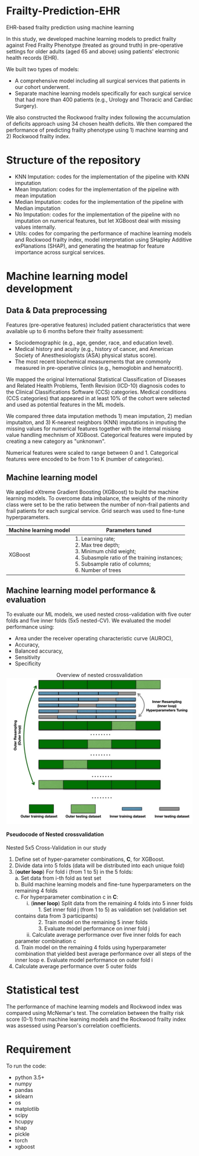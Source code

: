 # Frailty-Prediction-EHR
EHR-based frailty prediction using machine learning

In this study, we developed machine learning models to predict frailty against Fred Frailty Phenotype (treated as ground truth) in pre-operative settings for older adults (aged 65 and above) using patients' electronic health records (EHR). 

We built two types of models: 
  - A comprehensive model including all surgical services that patients in our cohort underwent.
  - Separate machine learning models specifically for each surgical service that had more than 400 patients (e.g., Urology and Thoracic and Cardiac Surgery).
 
We also constructed the Rockwood frailty index following the accumulation of deficits approach using 34 chosen health deficits. We then compared the performance of predicting frailty phenotype using 1) machine learning and 2) Rockwood frailty index.

# Structure of the repository
  - KNN Imputation: codes for the implementation of the pipeline with KNN imputation
  - Mean Imputation: codes for the implementation of the pipeline with mean imputation
  - Median Imputation: codes for the implementation of the pipeline with Median imputation
  - No Imputation: codes for the implementation of the pipeline with no imputation on numerical features, but let XGBoost deal with missing values internally.
  - Utils: codes for comparing the performance of machine learning models and Rockwood frailty index, model interpretation using SHapley Additive exPlanations (SHAP), and generating the heatmap for feature importance across surgical services.


# Machine learning model development

## Data & Data preprocessing
Features (pre-operative features) included patient characteristics that were available up to 6 months before their frailty assessment: 
  - Sociodemographic (e.g., age, gender, race, and education level).
  - Medical history and acuity (e.g., history of cancer, and American Society of Anesthesiologists (ASA) physical status score).
  - The most recent biochemical measurements that are commonly measured in pre-operative clinics (e.g., hemoglobin and hematocrit).

We mapped the original International Statistical Classification of Diseases and Related Health Problems, Tenth Revision (ICD-10) diagnosis codes to the Clinical Classifications Software (CCS) categories. Medical conditions (CCS categories) that appeared in at least 10% of the cohort were selected and used as potential features in the ML models.

We compared three data imputation methods 1) mean imputation, 2) median imputaiton, and 3) K-nearest neighbors (KNN) imputations in imputing the missing values for numerical features together with the internal misisng value handling mechnism of XGBoost. Categorical features were imputed by creating a new category as "unknonwn".

Numerical features were scaled to range between 0 and 1. Categorical features were encoded to be from 1 to K (number of categories).

## Machine learning model 
We applied eXtreme Gradient Boosting (XGBoost) to build the machine learning models. To overcome data imbalance, the weights of the minority class were set to be the ratio between the number of non-frail patients and frail patients for each surgical service. Grid search was used to fine-tune hyperparameters.

| Machine learning model  | Parameters tuned                                                                                                                                                                                                  |
|-------------------------|-------------------------------------------------------------------------------------------------------------------------------------------------------------------------------------------------------------------|
| XGBoost     | 1. Learning rate;<br>2. Max tree depth;<br>3. Minimum child weight;<br>4. Subasmple ratio of the training instances;<br>5. Subsample ratio of columns;<br>6. Number of trees                                                                                                        |

## Machine learning model performance & evaluation
To evaluate our ML models, we used nested cross-validation with five outer folds and five inner folds (5x5 nested-CV). We evaluated the model performance using:
  - Area under the receiver operating characteristic curve (AUROC),
  - Accuracy, 
  - Balanced accuracy,
  - Sensitivity
  - Specificity

<p align="center">
  Overview of nested crossvalidation
  <img align="middle" src="./nested-cv.jpg" alt="nested-cv"  />
</p>

#### Pseudocode of Nested crossvalidation 
Nested 5x5 Cross-Validation in our study
1.	Define set of hyper-parameter combinations, **C**, for XGBoost.
2.	Divide data into 5 folds (data will be distributed into each unique fold)
3.	(**outer loop**) For fold i (from 1 to 5) in the 5 folds:
    <br />
    a.	Set data from i-th fold as test set
    <br />
    b.	Build machine learning models and fine-tune hyperparameters on the remaining 4 folds 
    <br />
    c.	For hyperparameter combination c in **C**:
    <br />
    &nbsp;&nbsp;&nbsp;&nbsp;&nbsp;&nbsp;&nbsp;&nbsp;i.	(**inner loop**) Split data from the remaining 4 folds into 5 inner folds 
    <br />
    &nbsp;&nbsp;&nbsp;&nbsp;&nbsp;&nbsp;&nbsp;&nbsp;&nbsp;&nbsp;&nbsp;&nbsp;&nbsp;&nbsp;&nbsp;&nbsp;1.	Set inner fold j (from 1 to 5) as validation set (validation set contains data from 3 participants)
    <br />
    &nbsp;&nbsp;&nbsp;&nbsp;&nbsp;&nbsp;&nbsp;&nbsp;&nbsp;&nbsp;&nbsp;&nbsp;&nbsp;&nbsp;&nbsp;&nbsp;2.	Train model on the remaining 5 inner folds 
    <br />
    &nbsp;&nbsp;&nbsp;&nbsp;&nbsp;&nbsp;&nbsp;&nbsp;&nbsp;&nbsp;&nbsp;&nbsp;&nbsp;&nbsp;&nbsp;&nbsp;3.	Evaluate model performance on inner fold j
    <br />
    &nbsp;&nbsp;&nbsp;&nbsp;&nbsp;&nbsp;&nbsp;&nbsp;ii.	Calculate average performance over five inner folds for each parameter combination c
    <br />
    d.	Train model on the remaining 4 folds using hyperparameter combination that yielded best average performance over all steps of the inner loop
    e.	Evaluate model performance on outer fold i
4.	Calculate average performance over 5 outer folds

# Statistical test
The performance of machine learning models and Rockwood index was compared using McNemar's test. The correlation between the frailty risk score (0-1) from machine learning models and the Rockwood frailty index was assessed using Pearson's correlation coefficients.

# Requirement 
To run the code:
* python 3.5+
* numpy
* pandas
* sklearn
* os
* matplotlib
* scipy
* hcuppy
* shap
* pickle
* torch
* xgboost
